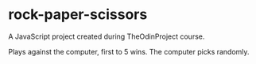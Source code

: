 # rock-paper-scissors
A JavaScript project created during TheOdinProject course.

Plays against the computer, first to 5 wins. The computer picks randomly.
